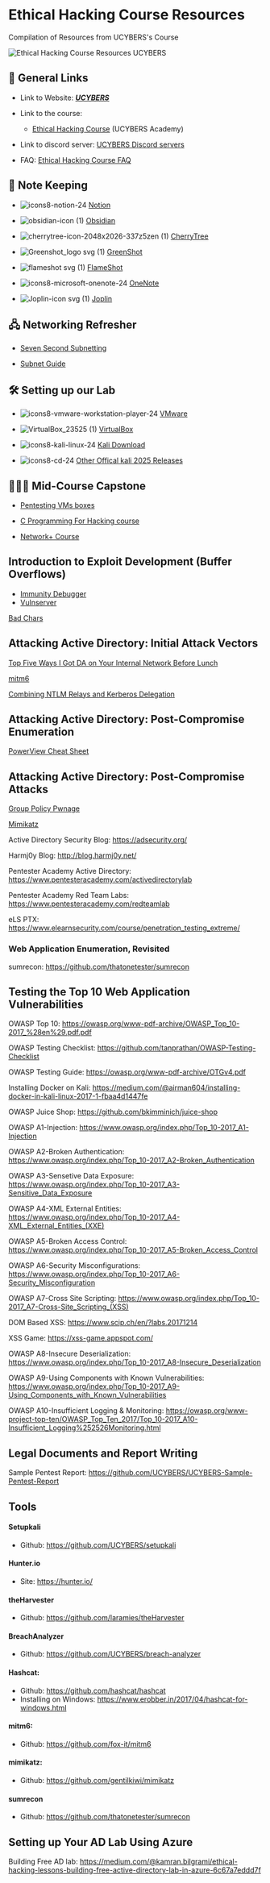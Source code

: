 # Ethical Hacking Course Resources
Compilation of Resources from UCYBERS's Course 


![Ethical Hacking Course Resources UCYBERS](https://github.com/user-attachments/assets/a1c2e560-07b9-416f-b4d0-45280709919f)



## 🔗 General Links 

-  Link to Website: [***UCYBERS***](https://ucybers.com/)  


-   Link to the course: 
      -  [Ethical Hacking Course](https://academy.ucybers.com/p/ethical-hacking-course) (UCYBERS Academy)

-   Link to discord server: [UCYBERS Discord servers](https://discord.gg/yceYGPce6e)  



-   FAQ:  [Ethical Hacking Course FAQ](https://github.com/Dark0x0x/Ethical-Hacking-Course-FAQ)

## 📒 Note Keeping

 -  ![icons8-notion-24](https://github.com/user-attachments/assets/4ab5c66a-b09e-4e63-ad3f-8395782f771a)   [Notion](https://www.notion.com/)   

 -  ![obsidian-icon (1)](https://github.com/user-attachments/assets/504271f0-b43b-4853-bd5d-307b8c08e9e3)  [Obsidian ](https://obsidian.md/)

 - ![cherrytree-icon-2048x2026-337z5zen (1)](https://github.com/user-attachments/assets/a30225ad-073f-4ff6-ad7e-0c4899a5285e)
 [CherryTree](https://www.giuspen.com/cherrytree/)

 -  ![Greenshot_logo svg (1)](https://github.com/user-attachments/assets/c3212c18-b309-40cf-a326-7b6e4059b4b6)
[GreenShot](https://getgreenshot.org/downloads/)

 -  ![flameshot svg (1)](https://github.com/user-attachments/assets/bfefcf67-2463-42a9-8fd4-5b6e93f065fe)
[FlameShot](https://github.com/lupoDharkael/flameshot)

 -  ![icons8-microsoft-onenote-24](https://github.com/user-attachments/assets/3b19a05b-ba9a-4d5c-b237-f36e57ff8ad2)
[OneNote](https://products.office.com/en-us/onenote/digital-note-taking-app?rtc=1)

 -   ![Joplin-icon svg (1)](https://github.com/user-attachments/assets/bda71a62-f3d6-453c-b70c-d48586ce84df)
[Joplin](https://github.com/laurent22/joplin)

## 🖧 Networking Refresher
 -   [Seven Second Subnetting](https://www.youtube.com/watch?v=ZxAwQB8TZsM)

 -   [Subnet Guide](https://docs.google.com/spreadsheets/d/1sr6DiM3jhuj6uFvMfKK8zQfGSj9a42IA/edit?usp=sharing&ouid=112290104721208373103&rtpof=true&sd=true)
## 🛠️ Setting up our Lab
 -    ![icons8-vmware-workstation-player-24](https://github.com/user-attachments/assets/2b3e5b6b-9399-49ca-9770-f769ac1098f9)
[VMware](https://www.vmware.com/products/workstation-player/workstation-player-evaluation.html)

 -  ![VirtualBox_23525 (1)](https://github.com/user-attachments/assets/122777d8-d70d-4749-9dbe-c27038b50440)
[VirtualBox](https://www.virtualbox.org/wiki/Downloads)

 -  ![icons8-kali-linux-24](https://github.com/user-attachments/assets/35728dea-6b1d-42ad-94d9-cb06a52d78df)
[Kali Download](https://www.offensive-security.com/kali-linux-vm-vmware-virtualbox-image-download/)

-   ![icons8-cd-24](https://github.com/user-attachments/assets/27671be4-b85f-462b-b3b0-7fd18749acaa)
  [Other Offical kali 2025 Releases](https://cdimage.kali.org/)

## 👩🏻‍💻 Mid-Course Capstone
-  [Pentesting VMs boxes](https://drive.google.com/drive/folders/1w_xOhT-4RlCbMzoHdBsmXpqIGgUeVsEr?usp=drive_link)

-  [C Programming For Hacking course](https://academy.ucybers.com/p/c-programming-for-hacking)

- [Network+ Course](https://academy.ucybers.com/p/network)

## Introduction to Exploit Development (Buffer Overflows)
-  [Immunity Debugger](https://www.immunityinc.com/products/debugger/
)
-   [Vulnserver](http://www.thegreycorner.com/p/vulnserver.html)

[Bad Chars](https://www.ins1gn1a.com/identifying-bad-characters/)

## Attacking Active Directory: Initial Attack Vectors

[Top Five Ways I Got DA on Your Internal Network Before Lunch ](https://adam-toscher.medium.com/top-five-ways-i-got-domain-admin-on-your-internal-network-before-lunch-2018-edition-82259ab73aaa)

[mitm6](https://blog.fox-it.com/2018/01/11/mitm6-compromising-ipv4-networks-via-ipv6/)

[Combining NTLM Relays and Kerberos Delegation](https://dirkjanm.io/worst-of-both-worlds-ntlm-relaying-and-kerberos-delegation/)

## Attacking Active Directory: Post-Compromise Enumeration
[PowerView Cheat Sheet](https://gist.github.com/HarmJ0y/184f9822b195c52dd50c379ed3117993)

## Attacking Active Directory: Post-Compromise Attacks
[Group Policy Pwnage](https://blog.rapid7.com/2016/07/27/pentesting-in-the-real-world-group-policy-pwnage/)

[Mimikatz](https://github.com/gentilkiwi/mimikatz)

Active Directory Security Blog: https://adsecurity.org/

Harmj0y Blog: http://blog.harmj0y.net/

Pentester Academy Active Directory: https://www.pentesteracademy.com/activedirectorylab

Pentester Academy Red Team Labs: https://www.pentesteracademy.com/redteamlab

eLS PTX: https://www.elearnsecurity.com/course/penetration_testing_extreme/

### Web Application Enumeration, Revisited
sumrecon: https://github.com/thatonetester/sumrecon

## Testing the Top 10 Web Application Vulnerabilities
 OWASP Top 10: https://owasp.org/www-pdf-archive/OWASP_Top_10-2017_%28en%29.pdf.pdf
 
 OWASP Testing Checklist: https://github.com/tanprathan/OWASP-Testing-Checklist
 
 OWASP Testing Guide: https://owasp.org/www-pdf-archive/OTGv4.pdf
 
 Installing Docker on Kali: https://medium.com/@airman604/installing-docker-in-kali-linux-2017-1-fbaa4d1447fe
 
 OWASP Juice Shop: https://github.com/bkimminich/juice-shop
 
 OWASP A1-Injection: https://www.owasp.org/index.php/Top_10-2017_A1-Injection
 
 OWASP A2-Broken Authentication: https://www.owasp.org/index.php/Top_10-2017_A2-Broken_Authentication
 
 OWASP A3-Sensetive Data Exposure: https://www.owasp.org/index.php/Top_10-2017_A3-Sensitive_Data_Exposure
 
 OWASP A4-XML External Entities: https://www.owasp.org/index.php/Top_10-2017_A4-XML_External_Entities_(XXE)
 
 OWASP A5-Broken Access Control: https://www.owasp.org/index.php/Top_10-2017_A5-Broken_Access_Control
 
 OWASP A6-Security Misconfigurations: https://www.owasp.org/index.php/Top_10-2017_A6-Security_Misconfiguration
 
 OWASP A7-Cross Site Scripting: https://www.owasp.org/index.php/Top_10-2017_A7-Cross-Site_Scripting_(XSS)
 
 DOM Based XSS: https://www.scip.ch/en/?labs.20171214
 
 XSS Game: https://xss-game.appspot.com/
 
 OWASP A8-Insecure Deserialization: https://www.owasp.org/index.php/Top_10-2017_A8-Insecure_Deserialization
 
 OWASP A9-Using Components with Known Vulnerabilities: https://www.owasp.org/index.php/Top_10-2017_A9-Using_Components_with_Known_Vulnerabilities
 
 OWASP A10-Insufficient Logging & Monitoring: https://owasp.org/www-project-top-ten/OWASP_Top_Ten_2017/Top_10-2017_A10-Insufficient_Logging%252526Monitoring.html
 
 ## Legal Documents and Report Writing
 Sample Pentest Report: https://github.com/UCYBERS/UCYBERS-Sample-Pentest-Report
  
 ## Tools
 #### Setupkali
 * Github: https://github.com/UCYBERS/setupkali
 
 #### Hunter.io
 * Site: https://hunter.io/
 
 #### theHarvester
 * Github: https://github.com/laramies/theHarvester
 
 #### BreachAnalyzer
 * Github: https://github.com/UCYBERS/breach-analyzer
 
 #### Hashcat: 
 * Github: https://github.com/hashcat/hashcat
 * Installing on Windows: https://www.erobber.in/2017/04/hashcat-for-windows.html
 
 #### mitm6: 
 * Github: https://github.com/fox-it/mitm6
 
 #### mimikatz:
 * Github: https://github.com/gentilkiwi/mimikatz
 
 #### sumrecon 
 * Github: https://github.com/thatonetester/sumrecon
 
 ## Setting up Your AD Lab Using Azure
 Building Free AD lab: https://medium.com/@kamran.bilgrami/ethical-hacking-lessons-building-free-active-directory-lab-in-azure-6c67a7eddd7f
